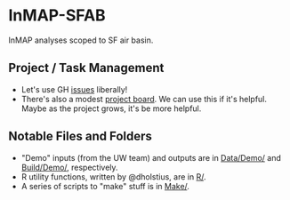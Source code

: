 # InMAP-SFAB

InMAP analyses scoped to SF air basin.

## Project / Task Management

- Let's use GH [issues] liberally! 
- There's also a modest [project board][project]. We can use this if it's helpful. Maybe as the project grows, it's be more helpful.

## Notable Files and Folders

- "Demo" inputs (from the UW team) and outputs are in [Data/Demo/] and [Build/Demo/], respectively.
- R utility functions, written by @dholstius, are in [R/].
- A series of scripts to "make" stuff is in [Make/].

[issues]: https://github.com/BAAQMD/InMAP-SFAB/issues
[project]: https://github.com/orgs/BAAQMD/projects/7/views/4
[Data/Demo/]: ../../tree/master/Data/Demo
[Build/Demo/]: ../../tree/master/Build/Demo
[R/]: ../../tree/master/R
[Make/]: ../../tree/master/Make
